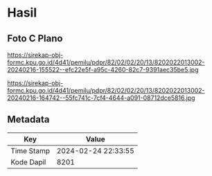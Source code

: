 # Hasil

## Foto C Plano

https://sirekap-obj-formc.kpu.go.id/4d41/pemilu/pdpr/82/02/02/20/13/8202022013002-20240216-155522--efc22e5f-a95c-4260-82c7-9391aec35be5.jpg

https://sirekap-obj-formc.kpu.go.id/4d41/pemilu/pdpr/82/02/02/20/13/8202022013002-20240216-164742--55fc741c-7cf4-4644-a091-08712dce5816.jpg


## Metadata

| Key        | Value               |
| ---------- | ------------------- |
| Time Stamp | 2024-02-24 22:33:55 |
| Kode Dapil | 8201                |



